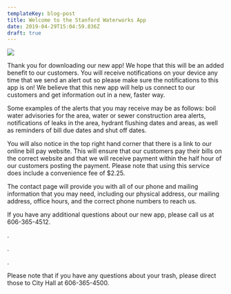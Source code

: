 ```yaml
---
templateKey: blog-post
title: Welcome to the Stanford Waterworks App
date: 2019-04-29T15:04:59.836Z
draft: true
---
```

![](/img/welcome.png)

Thank you for downloading our new app! We hope that this will be an added benefit to our customers. You will receive notifications on your device any time that we send an alert out so please make sure the notifications to this app is on! We believe that this new app will help us connect to our customers and get information out in a new, faster way. 

Some examples of the alerts that you may receive may be as follows: boil water advisories for the area, water or sewer construction area alerts, notifications of leaks in the area, hydrant flushing dates and areas, as well as reminders of bill due dates and shut off dates. 

You will also notice in the top right hand corner that there is a link to our online bill pay website. This will ensure that our customers pay their bills on the correct website and that we will receive payment within the half hour of our customers posting the payment. Please note that using this service does include a convenience fee of $2.25. 

The contact page will provide you with all of our phone and mailing information that you may need, including our physical address, our mailing address, office hours, and the correct phone numbers to reach us. 

If you have any additional questions about our new app, please call us at 606-365-4512. 

.

.

.

Please note that if you have any questions about your trash, please direct those to City Hall at 606-365-4500.

